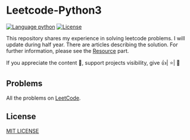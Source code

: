 # Leetcode-Python3

[![Language python](https://img.shields.io/badge/python-3.6-red.svg)](https://www.python.org)
[![License](https://img.shields.io/dub/l/vibe-d.svg)](https://opensource.org/licenses/MIT)

This repository shares my experience in solving leetcode problems. I will update during half year. There are articles describing the solution. For further information, please see the [Resource](http://www.ranxiaolang.com/) part.

If you appreciate the content 📖, support projects visibility, give 👍| ⭐| 👏

## Problems

All the problems on [LeetCode](https://leetcode.com).

## License

[MIT LICENSE](./LICENSE)
